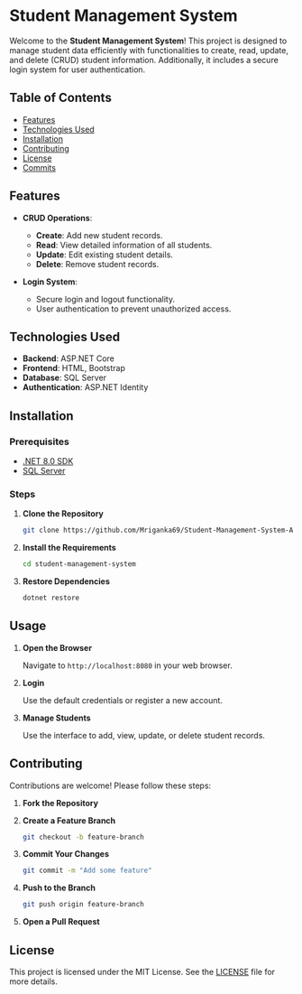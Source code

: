 # Student Management System

Welcome to the **Student Management System**! This project is designed to manage student data efficiently with functionalities to create, read, update, and delete (CRUD) student information. Additionally, it includes a secure login system for user authentication.

## Table of Contents

- [Features](#features)
- [Technologies Used](#technologies-used)
- [Installation](#installation)
- [Contributing](#contributing)
- [License](#license)
- [Commits](#commits)

## Features

- **CRUD Operations**: 
  - **Create**: Add new student records.
  - **Read**: View detailed information of all students.
  - **Update**: Edit existing student details.
  - **Delete**: Remove student records.

- **Login System**: 
  - Secure login and logout functionality.
  - User authentication to prevent unauthorized access.

## Technologies Used

- **Backend**: ASP.NET Core
- **Frontend**: HTML, Bootstrap
- **Database**: SQL Server
- **Authentication**: ASP.NET Identity

## Installation

### Prerequisites

- [.NET 8.0 SDK](https://dotnet.microsoft.com/en-us/download/dotnet/8.0)
- [SQL Server](https://www.microsoft.com/en-us/sql-server/sql-server-downloads)

### Steps

1. **Clone the Repository**

    ```bash
    git clone https://github.com/Mriganka69/Student-Management-System-ASP.NET-8-MVC-.git
    ```

2. **Install the Requirements**

    ```bash
    cd student-management-system
    ```

3. **Restore Dependencies**

    ```bash
    dotnet restore
    ```


## Usage

1. **Open the Browser**

   Navigate to `http://localhost:8080` in your web browser.

2. **Login**

   Use the default credentials or register a new account.

3. **Manage Students**

   Use the interface to add, view, update, or delete student records.

## Contributing

Contributions are welcome! Please follow these steps:

1. **Fork the Repository**

2. **Create a Feature Branch**

    ```bash
    git checkout -b feature-branch
    ```

3. **Commit Your Changes**

    ```bash
    git commit -m "Add some feature"
    ```

4. **Push to the Branch**

    ```bash
    git push origin feature-branch
    ```

5. **Open a Pull Request**

## License

This project is licensed under the MIT License. See the [LICENSE](LICENSE) file for more details.


